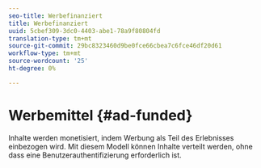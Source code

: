 ```yaml
---
seo-title: Werbefinanziert
title: Werbefinanziert
uuid: 5cbef309-3dc0-4403-abe1-78a9f80804fd
translation-type: tm+mt
source-git-commit: 29bc8323460d9be0fce66cbea7c6fce46df20d61
workflow-type: tm+mt
source-wordcount: '25'
ht-degree: 0%

---
```



# Werbemittel {#ad-funded}

Inhalte werden monetisiert, indem Werbung als Teil des Erlebnisses einbezogen wird. Mit diesem Modell können Inhalte verteilt werden, ohne dass eine Benutzerauthentifizierung erforderlich ist.
